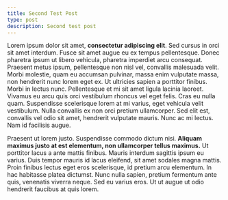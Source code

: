 ```yaml
---
title: Second Test Post
type: post
description: Second test post
---
```


Lorem ipsum dolor sit amet, **consectetur adipiscing elit**. Sed cursus in orci sit amet interdum. Fusce sit amet augue eu ex tempus pellentesque. Donec pharetra ipsum ut libero vehicula, pharetra imperdiet arcu consequat. Praesent metus ipsum, pellentesque non nisl vel, convallis malesuada velit. Morbi molestie, quam eu accumsan pulvinar, massa enim vulputate massa, non hendrerit nunc lorem eget ex. Ut ultricies sapien a porttitor finibus. Morbi in lectus nunc. Pellentesque et mi sit amet ligula lacinia laoreet. Vivamus eu arcu quis orci vestibulum rhoncus vel eget felis. Cras eu nulla quam. Suspendisse scelerisque lorem at mi varius, eget vehicula velit vestibulum. Nulla convallis ex non orci pretium ullamcorper. Sed elit est, convallis vel odio sit amet, hendrerit vulputate mauris. Nunc ac mi lectus. Nam id facilisis augue.

Praesent ut lorem justo. Suspendisse commodo dictum nisi. **Aliquam maximus justo at est elementum, non ullamcorper tellus maximus.** Ut porttitor lacus a ante mattis finibus. Mauris interdum sagittis ipsum eu varius. Duis tempor mauris id lacus eleifend, sit amet sodales magna mattis. Proin finibus lectus eget eros scelerisque, id pretium arcu elementum. In hac habitasse platea dictumst. Nunc nulla sapien, pretium fermentum ante quis, venenatis viverra neque. Sed eu varius eros. Ut ut augue ut odio hendrerit faucibus at quis lorem.
